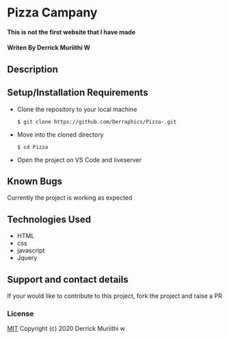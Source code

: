 # Pizza Campany
#### This is not the first website that I have made 
#### Writen By Derrick Muriithi W
## Description
   

## Setup/Installation Requirements
* Clone the repository to your local machine
    ```
    $ git clone https://github.com/Derraphics/Pizza-.git
    ```
* Move into the cloned directory
    ```
    $ cd Pizza
    ```
* Open the project on VS Code and liveserver
## Known Bugs
  Currently the project is working as expected
## Technologies Used
* HTML
* css
* javascript
* Jquery
## Support and contact details
If your would like to contribute to this project, fork the project and raise a PR
### License
[MIT](https://choosealicense.com/licenses/mit/)
Copyright (c) 2020 Derrick Muriithi w
